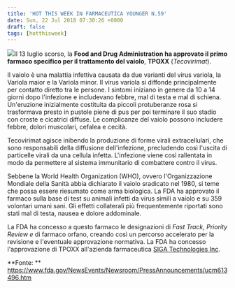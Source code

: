 ```yaml
---
title: 'HOT THIS WEEK IN FARMACEUTICA YOUNGER N.59'
date: Sun, 22 Jul 2018 07:30:26 +0000
draft: false
tags: [hotthisweek]
---
```


![](/img/hot-this-week-in-farmaceutica-younger-n-59.md/img_2696.jpg)Il 13 luglio scorso, la **Food and Drug Administration ha approvato il primo farmaco specifico per il trattamento del vaiolo**, **TPOXX** (_Tecovirimat_).

Il vaiolo è una malattia infettiva causata da due varianti del virus variola, la Variola maior e la Variola minor. Il virus variola si diffonde principalmente per contatto diretto tra le persone. I sintomi iniziano in genere da 10 a 14 giorni dopo l'infezione e includevano febbre, mal di testa e mal di schiena. Un'eruzione inizialmente costituita da piccoli protuberanze rosa si trasformava presto in pustole piene di pus per poi terminare il suo stadio con croste e cicatrici diffuse. Le complicanze del vaiolo possono includere febbre, dolori muscolari, cefalea e cecità.

Tecovirimat agisce inibendo la produzione di forme virali extracellulari, che sono responsabili della diffusione dell'infezione, precludendo così l'uscita di particelle virali da una cellula infetta. L'infezione viene così rallentata in modo da permettere al sistema immunitario di combattere contro il virus.

Sebbene la World Health Organization (WHO), ovvero l'Organizzazione Mondiale della Sanità abbia dichiarato il vaiolo sradicato nel 1980, si teme che possa essere riesumato come arma biologica. La FDA ha approvato il farmaco sulla base di test su animali infetti da virus simili a vaiolo e su 359 volontari umani sani. Gli effetti collaterali più frequentemente riportati sono stati mal di testa, nausea e dolore addominale.

La FDA ha concesso a questo farmaco le designazioni di _Fast Track,_ _Priority Review e_ di farmaco orfano, creando così un percorso accelerato per la revisione e l'eventuale approvazione normativa. La FDA ha concesso l'approvazione di TPOXX all'azienda farmaceutica [SIGA Technologies Inc](https://www.fda.gov/downloads/AdvisoryCommittees/CommitteesMeetingMaterials/Drugs/Anti-InfectiveDrugsAdvisoryCommittee/UCM605890.pdf).

**Fonte: ** https://www.fda.gov/NewsEvents/Newsroom/PressAnnouncements/ucm613496.htm